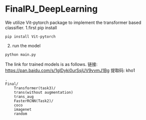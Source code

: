# FinalPJ_DeepLearning
We utilize Vit-pytorch package to implement the transformer based classifier.
1.first pip install
```shell
pip install Vit-pytorch
```
2. run the model
```shell
python main.py
```


The link for trained models is as follows.
链接: https://pan.baidu.com/s/1glDyki0urSsjUV9vvmJ1Bg 提取码: kho1 


```shell
.
Final/
	Transformer(task3)/
	trans(without augmentation)
	trans_aug
	FasterRCNN(Task2)/
	coco
	imagenet
	random
	
```

